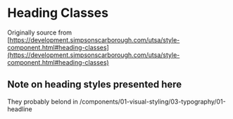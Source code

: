 # Heading Classes

Originally source from [https://development.simpsonscarborough.com/utsa/style-component.html#heading-classes](https://development.simpsonscarborough.com/utsa/style-component.html#heading-classes)

## Note on heading styles presented here

They probably belond in /components/01-visual-styling/03-typography/01-headline
